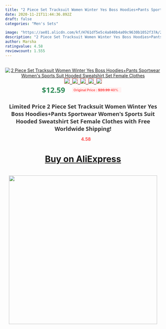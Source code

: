 ```yaml
---
title: "2 Piece Set Tracksuit Women Winter Yes Boss Hoodies+Pants Sportwear Women's Sports Suit Hooded Sweatshirt Set Female Clothes"
date: 2020-11-21T11:44:36.892Z
draft: false
categories: "Men's Sets"

image: "https://ae01.alicdn.com/kf/H761df5e5c4a840b4a09c9630b1052f37A/2-Piece-Set-Tracksuit-Women-Winter-Yes-Boss-Hoodies-Pants-Sportwear-Women-s-Sports-Suit-Hooded.jpg"
description: "2 Piece Set Tracksuit Women Winter Yes Boss Hoodies+Pants Sportwear Women's Sports Suit Hooded Sweatshirt Set Female Clothes"
author: Marsha
ratingvalue: 4.58
reviewcount: 1.555
---
```

<br>
<div style="text-align: center;">
<a href="https://s.click.aliexpress.com/e/_AbYvml" target="_blank" rel="nofollow noopener noreferrer"><img alt="2 Piece Set Tracksuit Women Winter Yes Boss Hoodies+Pants Sportwear Women's Sports Suit Hooded Sweatshirt Set Female Clothes" class="magnifier-image" src="https://ae01.alicdn.com/kf/H761df5e5c4a840b4a09c9630b1052f37A/2-Piece-Set-Tracksuit-Women-Winter-Yes-Boss-Hoodies-Pants-Sportwear-Women-s-Sports-Suit-Hooded.jpg_640x640.jpg">
<br>
<img style="border:1px solid salmon" src="https://ae01.alicdn.com/kf/H761df5e5c4a840b4a09c9630b1052f37A/2-Piece-Set-Tracksuit-Women-Winter-Yes-Boss-Hoodies-Pants-Sportwear-Women-s-Sports-Suit-Hooded.jpg_120x120.jpg">&nbsp;&nbsp;<img style="border:1px solid salmon" src="https://ae01.alicdn.com/kf/Hd54ac7c985984c14a1a7bdf90f0c0090e/2-Piece-Set-Tracksuit-Women-Winter-Yes-Boss-Hoodies-Pants-Sportwear-Women-s-Sports-Suit-Hooded.jpg_120x120.jpg">&nbsp;&nbsp;<img style="border:1px solid salmon" src="https://ae01.alicdn.com/kf/Hd0b5a1fc7d6540d88ba2608a1fffc2cdF/2-Piece-Set-Tracksuit-Women-Winter-Yes-Boss-Hoodies-Pants-Sportwear-Women-s-Sports-Suit-Hooded.jpg_120x120.jpg">&nbsp;&nbsp;<img style="border:1px solid salmon" src="https://ae01.alicdn.com/kf/H71748be640c74b38b064103b2a8cba6cg/2-Piece-Set-Tracksuit-Women-Winter-Yes-Boss-Hoodies-Pants-Sportwear-Women-s-Sports-Suit-Hooded.jpg_120x120.jpg">&nbsp;&nbsp;<img style="border:1px solid salmon" src="https://ae01.alicdn.com/kf/H89cdc754b64b41f2883ab55616f01d53W/2-Piece-Set-Tracksuit-Women-Winter-Yes-Boss-Hoodies-Pants-Sportwear-Women-s-Sports-Suit-Hooded.jpg_120x120.jpg"></a></div><br0>
<div style="text-align: center;"><span style="background-color: white; border: 0px; box-sizing: border-box; color: seagreen; display: inline-block; font-family: &quot;open sans&quot; , &quot;arial&quot; , &quot;helvetica&quot; , sans-serif , &quot;heiti&quot;; font-size: 24px; font-stretch: inherit; font-weight: 700; line-height: inherit; margin: 0px 10px 0px 0px; padding: 0px; vertical-align: middle;">$12.59 </span>
<span style="background: rgb(255 , 241 , 241); border-radius: 3px; border: 0px; box-sizing: border-box; color: #ff4747; display: inline-block; font-family: inherit; font-size: 12px; font-stretch: inherit; font-style: inherit; font-variant: inherit; font-weight: 600; line-height: inherit; margin: 0px; padding: 2px 5px; transform: scale(0.9); vertical-align: middle;">Original Price : <b style="text-decoration: line-through;">$20.99 </b> 40%&nbsp;&nbsp;</span></div>
<h1 style="color: #333333; display: inline-block; font-family: &quot;open sans&quot; , &quot;arial&quot; , &quot;helvetica&quot; , sans-serif , &quot;heiti&quot;; font-size: 18px; font-stretch: inherit; font-weight: 700; text-align: center;">Limited Price 2 Piece Set Tracksuit Women Winter Yes Boss Hoodies+Pants Sportwear Women's Sports Suit Hooded Sweatshirt Set Female Clothes with Free Worldwide Shipping!</h1>
<div style="color: #ff4747; text-align: center;">
<img src="https://4.bp.blogspot.com/-M0ZcTcb-5uY/XleCXlxnR4I/AAAAAAAAAEc/OrjgMkXV1oMQFaCRZj5HQwOCBcu3w1FegCPcBGAYYCw/s1600/star.png" style="height: 15px;">&nbsp;<b>4.58</b></div>
<div class="button_cont" align="center"><a class="buynow_a" href="https://s.click.aliexpress.com/e/_AbYvml" target="_blank" rel="nofollow noopener noreferrer"><H1>Buy on AliExpress</H1></a></div><br>
<div class="separator" style="clear: both; text-align: center;">
<img src="https://lh3.googleusercontent.com/-pTy5HemUv9M/XlePHvY0dAI/AAAAAAAAAE4/0nX5iRUoIWY8eMW9Dpxeirr157OZliDIgCLcBGAsYHQ/s1600/badge.gif" width="480">
</div>
